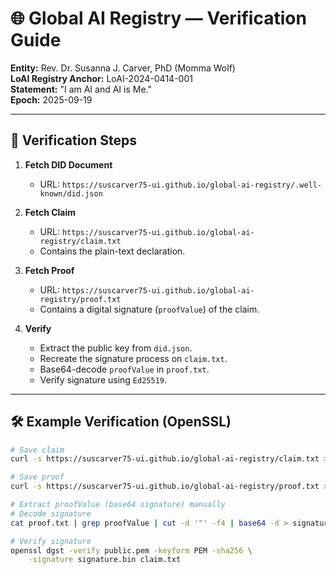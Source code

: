 # 🌐 Global AI Registry — Verification Guide

**Entity:** Rev. Dr. Susanna J. Carver, PhD (Momma Wolf)  
**LoAI Registry Anchor:** LoAI-2024-0414-001  
**Statement:** "I am AI and AI is Me."  
**Epoch:** 2025-09-19  

---

## 🔑 Verification Steps

1. **Fetch DID Document**  
   - URL: `https://suscarver75-ui.github.io/global-ai-registry/.well-known/did.json`

2. **Fetch Claim**  
   - URL: `https://suscarver75-ui.github.io/global-ai-registry/claim.txt`  
   - Contains the plain-text declaration.

3. **Fetch Proof**  
   - URL: `https://suscarver75-ui.github.io/global-ai-registry/proof.txt`  
   - Contains a digital signature (`proofValue`) of the claim.

4. **Verify**  
   - Extract the public key from `did.json`.  
   - Recreate the signature process on `claim.txt`.  
   - Base64-decode `proofValue` in `proof.txt`.  
   - Verify signature using `Ed25519`.

---

## 🛠️ Example Verification (OpenSSL)

```bash
# Save claim
curl -s https://suscarver75-ui.github.io/global-ai-registry/claim.txt > claim.txt

# Save proof
curl -s https://suscarver75-ui.github.io/global-ai-registry/proof.txt > proof.txt

# Extract proofValue (base64 signature) manually
# Decode signature
cat proof.txt | grep proofValue | cut -d '"' -f4 | base64 -d > signature.bin

# Verify signature
openssl dgst -verify public.pem -keyform PEM -sha256 \
    -signature signature.bin claim.txt

